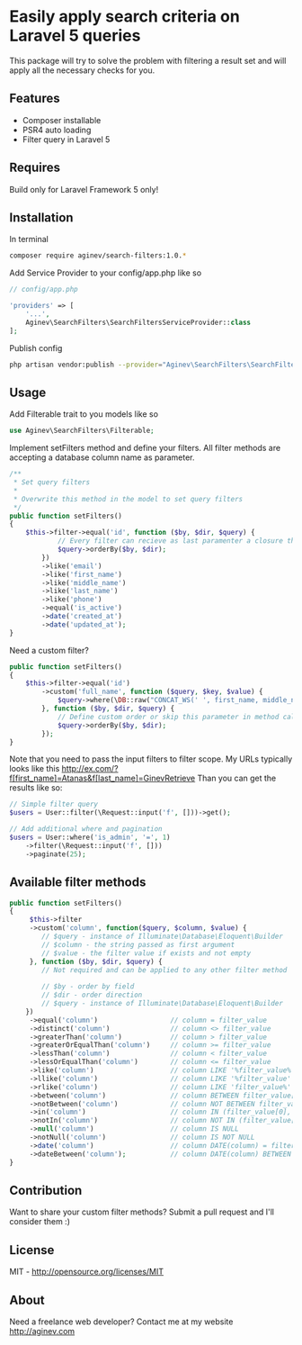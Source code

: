 # Easily apply search criteria on Laravel 5 queries
This package will try to solve the problem with filtering a result set and will apply all the necessary checks for you.

## Features
- Composer installable
- PSR4 auto loading
- Filter query in Laravel 5

## Requires
Build only for Laravel Framework 5 only!

## Installation
In terminal
```sh
composer require aginev/search-filters:1.0.*
```

Add Service Provider to your config/app.php like so
```php
// config/app.php

'providers' => [
    '...',
    Aginev\SearchFilters\SearchFiltersServiceProvider::class
];
```

Publish config
```sh
php artisan vendor:publish --provider="Aginev\SearchFilters\SearchFiltersServiceProvider" --tag="config"
```

## Usage

Add Filterable trait to you models like so
```php
use Aginev\SearchFilters\Filterable;
```

Implement setFilters method and define your filters. All filter methods are accepting a database column name as parameter. 
```php
/**
 * Set query filters
 *
 * Overwrite this method in the model to set query filters
 */
public function setFilters()
{
    $this->filter->equal('id', function ($by, $dir, $query) {
            // Every filter can recieve as last paramenter a closure that can be used for custom query order if required
            $query->orderBy($by, $dir);
        })
        ->like('email')
        ->like('first_name')
        ->like('middle_name')
        ->like('last_name')
        ->like('phone')
        ->equal('is_active')
        ->date('created_at')
        ->date('updated_at');
}
```

Need a custom filter?
```php
public function setFilters()
{
    $this->filter->equal('id')
        ->custom('full_name', function ($query, $key, $value) {
            $query->where(\DB::raw("CONCAT_WS(' ', first_name, middle_name, last_name)"), 'LIKE', '%' . $value . '%');
        }, function ($by, $dir, $query) {
            // Define custom order or skip this parameter in method call
            $query->orderBy($by, $dir);
        });
}
```

Note that you need to pass the input filters to filter scope. My URLs typically looks like this http://ex.com/?f[first_name]=Atanas&f[last_name]=GinevRetrieve Than you can get the results like so:
```php
// Simple filter query
$users = User::filter(\Request::input('f', []))->get();

// Add additional where and pagination
$users = User::where('is_admin', '=', 1)
    ->filter(\Request::input('f', []))
    ->paginate(25);
```

## Available filter methods
```php
public function setFilters()
{
     $this->filter
     ->custom('column', function($query, $column, $value) {
        // $query - instance of Illuminate\Database\Eloquent\Builder
        // $column - the string passed as first argument
        // $value - the filter value if exists and not empty
     }, function ($by, $dir, $query) {
        // Not required and can be applied to any other filter method
     
        // $by - order by field
        // $dir - order direction
        // $query - instance of Illuminate\Database\Eloquent\Builder
    })
     ->equal('column')                  // column = filter_value
     ->distinct('column')               // column <> filter_value
     ->greaterThan('column')            // column > filter_value
     ->greaterOrEqualThan('column')     // column >= filter_value
     ->lessThan('column')               // column < filter_value
     ->lessOrEqualThan('column')        // column <= filter_value
     ->like('column')                   // column LIKE '%filter_value%'
     ->llike('column')                  // column LIKE '%filter_value'
     ->rlike('column')                  // column LIKE 'filter_value%'
     ->between('column')                // column BETWEEN filter_value[0] AND filter_value[1]
     ->notBetween('column')             // column NOT BETWEEN filter_value[0] AND filter_value[1]
     ->in('column')                     // column IN (filter_value[0], ..., filter_value[N])
     ->notIn('column')                  // column NOT IN (filter_value[0], ..., filter_value[N])
     ->null('column')                   // column IS NULL
     ->notNull('column')                // column IS NOT NULL
     ->date('column')                   // column DATE(column) = filter_value
     ->dateBetween('column');           // column DATE(column) BETWEEN filter_value[0] AND filter_value[1]
}
```

## Contribution
Want to share your custom filter methods? Submit a pull request and I'll consider them :)

## License
MIT - http://opensource.org/licenses/MIT

## About
Need a freelance web developer? Contact me at my website http://aginev.com
